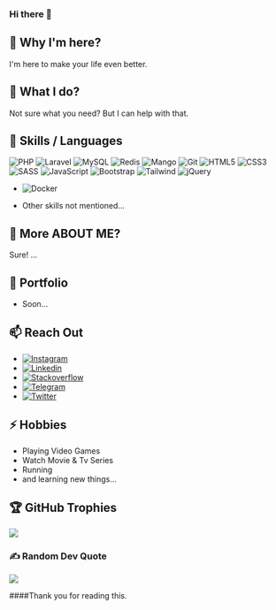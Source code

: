 ### Hi there 👋

<!--
**sirosfakhri/sirosfakhri** is a ✨ _special_ ✨ repository because its `README.md` (this file) appears on your GitHub profile.

Here are some ideas to get you started:

- 🔭 I’m currently working on ...
- 🌱 I’m currently learning ...
- 👯 I’m looking to collaborate on ...
- 🤔 I’m looking for help with ...
- 💬 Ask me about ...
- 📫 How to reach me: ...
- 😄 Pronouns: ...
- ⚡ Fun fact: ...
-->


## 🤔 Why I'm here?
I'm here to make your life even better.

## 🔭 What I do?
 Not sure what you need? But I can help with that.


## 👯 Skills / Languages

![PHP](https://img.shields.io/badge/php-%23777BB4.svg?style=for-the-badge&logo=php&logoColor=white)
![Laravel](https://img.shields.io/badge/laravel-%23777BB4.svg?style=for-the-badge&logo=laravel&logoColor=white)
![MySQL](https://img.shields.io/badge/mysql-%2300f.svg?style=for-the-badge&logo=mysql&logoColor=white)
![Redis](https://img.shields.io/badge/redis-%23777BB4.svg?style=for-the-badge&logo=redis&logoColor=white)
![Mango](https://img.shields.io/badge/mango-%23777BB4.svg?style=for-the-badge&logo=mango&logoColor=white)
![Git](https://img.shields.io/badge/git-%23777BB4.svg?style=for-the-badge&logo=git&logoColor=white)
![HTML5](https://img.shields.io/badge/html5-%23E34F26.svg?style=for-the-badge&logo=html5&logoColor=white)
![CSS3](https://img.shields.io/badge/css3-%231572B6.svg?style=for-the-badge&logo=css3&logoColor=white) 
![SASS](https://img.shields.io/badge/SASS-hotpink.svg?style=for-the-badge&logo=SASS&logoColor=white)
![JavaScript](https://img.shields.io/badge/javascript-%23323330.svg?style=for-the-badge&logo=javascript&logoColor=%23F7DF1E)
![Bootstrap](https://img.shields.io/badge/bootstrap-%23563D7C.svg?style=for-the-badge&logo=bootstrap&logoColor=white)
![Tailwind](https://img.shields.io/badge/tailwindcss-%23563D7C.svg?style=for-the-badge&logo=tailwindcss&logoColor=white)
![jQuery](https://img.shields.io/badge/jquery-%230769AD.svg?style=for-the-badge&logo=jquery&logoColor=white)

- ![Docker](https://img.shields.io/badge/docker-%230db7ed.svg?style=for-the-badge&logo=docker&logoColor=white) 

- Other skills not mentioned...

## 🤔 More ABOUT ME?
Sure!
...

## 💬 Portfolio

- Soon...


## 📫 Reach Out
- [![Instagram](https://img.shields.io/badge/Instagram-%23E4405F.svg?logo=Instagram&logoColor=white)](https://www.instagram.com/sirosfakhri) 
- [![Linkedin](https://img.shields.io/badge/Linkedin-%23E4405F.svg?logo=Linkedin&logoColor=white)](https://www.linkedin.com/in/sirosfakhri) 
- [![Stackoverflow](https://img.shields.io/badge/Stackoverflow-%23E4405F.svg?logo=Stackoverflow&logoColor=white)](https://stackoverflow.com/users/6252873/siros-fakhri) 
- [![Telegram](https://img.shields.io/badge/Telegram-%231DA1F2.svg?logo=Telegram&logoColor=white)](https://t.me/SirosFakhri)
- [![Twitter](https://img.shields.io/badge/Twitter-%231DA1F2.svg?logo=Twitter&logoColor=white)](https://twitter.com/SirosFakhri)



## ⚡ Hobbies
- Playing Video Games
- Watch Movie & Tv Series
- Running
- and learning new things...

## 🏆 GitHub Trophies
![](https://github-profile-trophy.vercel.app/?username=sirosfakhri&theme=darkhub&no-frame=false&no-bg=true&margin-w=4)

### ✍️ Random Dev Quote
![](https://quotes-github-readme.vercel.app/api?type=horizontal&theme=radical)

####Thank you for reading this. 
